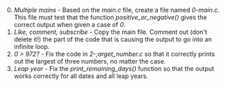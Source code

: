 0. *Multiple mains* - Based on the *main.c* file, create a file named *0-main.c*. This file must test that the function *positive_or_negative()* gives the correct output when given a case of *0*.
1. *Like, comment, subscribe* - Copy the main file. Comment out (don't delete it!) the part of the code that is causing the output to go into an infinite loop.
2. *0 > 972?* - Fix the code in *2-;arget_number.c* so that it correctly prints out the largest of three numbers, no matter the case.
3. *Leap year* - Fix the *print_remaining_days()* function so that the output works correctly for all dates and all leap years.